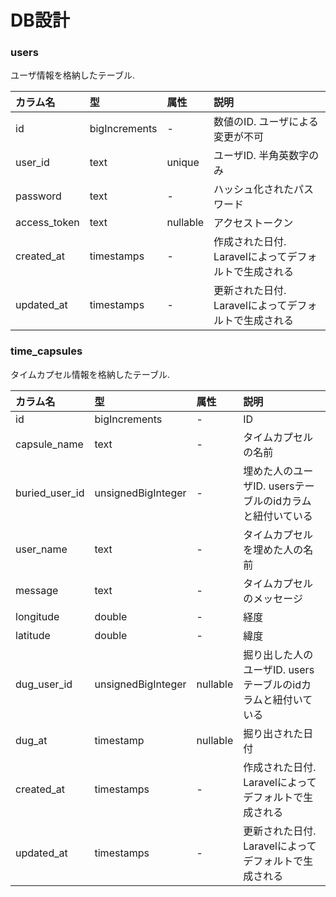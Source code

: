 # DB設計

### users
ユーザ情報を格納したテーブル.

|カラム名|型|属性|説明|
|:--|:--|:--|:--|
|id|bigIncrements|-|数値のID. ユーザによる変更が不可|
|user_id|text|unique|ユーザID. 半角英数字のみ|
|password|text|-|ハッシュ化されたパスワード|
|access_token|text|nullable|アクセストークン|
|created_at|timestamps|-|作成された日付. Laravelによってデフォルトで生成される|
|updated_at|timestamps|-|更新された日付. Laravelによってデフォルトで生成される|

### time_capsules
タイムカプセル情報を格納したテーブル.

|カラム名|型|属性|説明|
|:--|:--|:--|:--|
|id|bigIncrements|-|ID|
|capsule_name|text|-|タイムカプセルの名前|
|buried_user_id|unsignedBigInteger|-|埋めた人のユーザID. usersテーブルのidカラムと紐付いている|
|user_name|text|-|タイムカプセルを埋めた人の名前|
|message|text|-|タイムカプセルのメッセージ|
|longitude|double|-|経度|
|latitude|double|-|緯度|
|dug_user_id|unsignedBigInteger|nullable|掘り出した人のユーザID. usersテーブルのidカラムと紐付いている|
|dug_at|timestamp|nullable|掘り出された日付|
|created_at|timestamps|-|作成された日付. Laravelによってデフォルトで生成される|
|updated_at|timestamps|-|更新された日付. Laravelによってデフォルトで生成される|